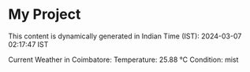 # My Project

This content is dynamically generated in Indian Time (IST): 2024-03-07 02:17:47 IST


Current Weather in Coimbatore:
Temperature: 25.88 °C
Condition: mist
